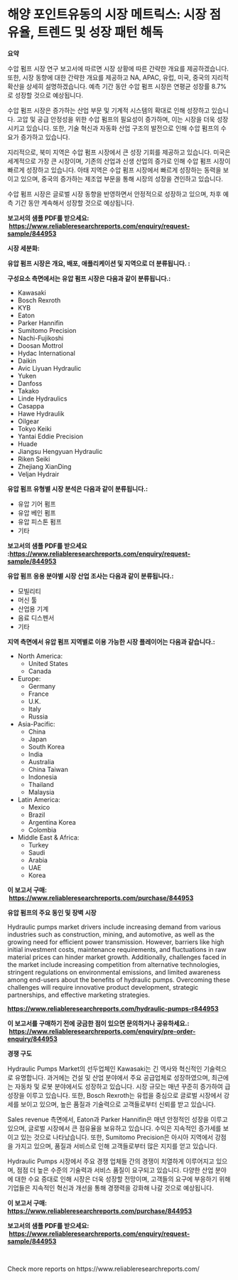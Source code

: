 <p><h1>해양 포인트유동의 시장 메트릭스: 시장 점유율, 트렌드 및 성장 패턴 해독</h1></p><p><strong>요약</strong></p>
<p><p>수압 펌프 시장 연구 보고서에 따르면 시장 상황에 따른 간략한 개요를 제공하겠습니다. 또한, 시장 동향에 대한 간략한 개요를 제공하고 NA, APAC, 유럽, 미국, 중국의 지리적 확산을 상세히 설명하겠습니다. 예측 기간 동안 수압 펌프 시장은 연평균 성장률 8.7%로 성장할 것으로 예상됩니다.</p><p>수압 펌프 시장은 증가하는 산업 부문 및 기계적 시스템의 확대로 인해 성장하고 있습니다. 고압 및 공급 안정성을 위한 수압 펌프의 필요성이 증가하며, 이는 시장을 더욱 성장시키고 있습니다. 또한, 기술 혁신과 자동화 산업 구조의 발전으로 인해 수압 펌프의 수요가 증가하고 있습니다.</p><p>지리적으로, 북미 지역은 수압 펌프 시장에서 큰 성장 기회를 제공하고 있습니다. 미국은 세계적으로 가장 큰 시장이며, 기존의 산업과 신생 산업의 증가로 인해 수압 펌프 시장이 빠르게 성장하고 있습니다. 아태 지역은 수압 펌프 시장에서 빠르게 성장하는 동력을 보이고 있으며, 중국의 증가하는 제조업 부문을 통해 시장의 성장을 견인하고 있습니다.</p><p>수압 펌프 시장은 글로벌 시장 동향을 반영하면서 안정적으로 성장하고 있으며, 차후 예측 기간 동안 계속해서 성장할 것으로 예상됩니다.</p></p>
<p><strong>보고서의 샘플 PDF를 받으세요: &nbsp;<a href="https://www.reliableresearchreports.com/enquiry/request-sample/844953">https://www.reliableresearchreports.com/enquiry/request-sample/844953</a></strong></p>
<p><strong>시장 세분화:</strong></p>
<p><strong> 유압 펌프 시장은 개요, 배포, 애플리케이션 및 지역으로 더 분류됩니다. :</strong></p>
<p><strong>구성요소 측면에서는 유압 펌프 시장은 다음과 같이 분류됩니다.:</strong></p>
<p><ul><li>Kawasaki</li><li>Bosch Rexroth</li><li>KYB</li><li>Eaton</li><li>Parker Hannifin</li><li>Sumitomo Precision</li><li>Nachi-Fujikoshi</li><li>Doosan Mottrol</li><li>Hydac International</li><li>Daikin</li><li>Avic Liyuan Hydraulic</li><li>Yuken</li><li>Danfoss</li><li>Takako</li><li>Linde Hydraulics</li><li>Casappa</li><li>Hawe Hydraulik</li><li>Oilgear</li><li>Tokyo Keiki</li><li>Yantai Eddie Precision</li><li>Huade</li><li>Jiangsu Hengyuan Hydraulic</li><li>Riken Seiki</li><li>Zhejiang XianDing</li><li>Veljan Hydrair</li></ul></p>
<p><strong> 유압 펌프 유형별 시장 분석은 다음과 같이 분류됩니다.:</strong></p>
<p><ul><li>유압 기어 펌프</li><li>유압 베인 펌프</li><li>유압 피스톤 펌프</li><li>기타</li></ul></p>
<p><strong>보고서의 샘플 PDF를 받으세요 :<a href="https://www.reliableresearchreports.com/enquiry/request-sample/844953">https://www.reliableresearchreports.com/enquiry/request-sample/844953</a></strong></p>
<p><strong> 유압 펌프 응용 분야별 시장 산업 조사는 다음과 같이 분류됩니다.:</strong></p>
<p><ul><li>모빌리티</li><li>머신 툴</li><li>산업용 기계</li><li>음료 디스펜서</li><li>기타</li></ul></p>
<p><strong>지역 측면에서 유압 펌프 지역별로 이용 가능한 시장 플레이어는 다음과 같습니다.:</strong></p>
<p><ul>
    <li>
        North America:
        <ul>
            <li>United States</li>
            <li>Canada</li>
        </ul>
    </li>
    <li>
        Europe:
        <ul>
            <li>Germany</li>
            <li>France</li>
            <li>U.K.</li>
            <li>Italy</li>
            <li>Russia</li>
        </ul>
    </li>
    <li>
        Asia-Pacific:
        <ul>
            <li>China</li>
            <li>Japan</li>
            <li>South Korea</li>
            <li>India</li>
            <li>Australia</li>
            <li>China Taiwan</li>
            <li>Indonesia</li>
            <li>Thailand</li>
            <li>Malaysia</li>
        </ul>
    </li>
    <li>
        Latin America:
        <ul>
            <li>Mexico</li>
            <li>Brazil</li>
            <li>Argentina Korea</li>
            <li>Colombia</li>
        </ul>
    </li>
    <li>
        Middle East & Africa:
        <ul>
            <li>Turkey</li>
            <li>Saudi</li>
            <li>Arabia</li>
            <li>UAE</li>
            <li>Korea</li>
        </ul>
    </li>
    </ul></p>
<p><strong>이 보고서 구매: &nbsp;<a href="https://www.reliableresearchreports.com/purchase/844953">https://www.reliableresearchreports.com/purchase/844953</a></strong></p>
<p><strong>유압 펌프의 주요 동인 및 장벽 시장</strong></p>
<p><p>Hydraulic pumps market drivers include increasing demand from various industries such as construction, mining, and automotive, as well as the growing need for efficient power transmission. However, barriers like high initial investment costs, maintenance requirements, and fluctuations in raw material prices can hinder market growth. Additionally, challenges faced in the market include increasing competition from alternative technologies, stringent regulations on environmental emissions, and limited awareness among end-users about the benefits of hydraulic pumps. Overcoming these challenges will require innovative product development, strategic partnerships, and effective marketing strategies.</p></p>
<p><strong><a href="https://www.reliableresearchreports.com/hydraulic-pumps-r844953">https://www.reliableresearchreports.com/hydraulic-pumps-r844953</a></strong></p>
<p><strong>이 보고서를 구매하기 전에 궁금한 점이 있으면 문의하거나 공유하세요.: &nbsp;<a href="https://www.reliableresearchreports.com/enquiry/pre-order-enquiry/844953">https://www.reliableresearchreports.com/enquiry/pre-order-enquiry/844953</a></strong></p>
<p><strong>경쟁 구도</strong></p>
<p><p>Hydraulic Pumps Market의 선두업체인 Kawasaki는 긴 역사와 혁신적인 기술력으로 유명합니다. 과거에는 건설 및 산업 분야에서 주요 공급업체로 성장하였으며, 최근에는 자동차 및 로봇 분야에서도 성장하고 있습니다. 시장 규모는 매년 꾸준히 증가하여 급성장을 이루고 있습니다. 또한, Bosch Rexroth는 유럽을 중심으로 글로벌 시장에서 강세를 보이고 있으며, 높은 품질과 기술력으로 고객들로부터 신뢰를 받고 있습니다.</p><p>Sales revenue 측면에서, Eaton과 Parker Hannifin은 매년 안정적인 성장을 이루고 있으며, 글로벌 시장에서 큰 점유율을 보유하고 있습니다. 수익은 지속적인 증가세를 보이고 있는 것으로 나타났습니다. 또한, Sumitomo Precision은 아시아 지역에서 강점을 가지고 있으며, 품질과 서비스로 인해 고객들로부터 많은 지지를 얻고 있습니다.</p><p>Hydraulic Pumps 시장에서 주요 경쟁 업체들 간의 경쟁이 치열하게 이루어지고 있으며, 점점 더 높은 수준의 기술력과 서비스 품질이 요구되고 있습니다. 다양한 산업 분야에 대한 수요 증대로 인해 시장은 더욱 성장할 전망이며, 고객들의 요구에 부응하기 위해 기업들은 지속적인 혁신과 개선을 통해 경쟁력을 강화해 나갈 것으로 예상됩니다.</p></p>
<p><strong>이 보고서 구매: &nbsp; <a href="https://www.reliableresearchreports.com/purchase/844953">https://www.reliableresearchreports.com/purchase/844953</a></strong></p>
<p><strong>보고서의 샘플 PDF를 받으세요: &nbsp;<a href="https://www.reliableresearchreports.com/enquiry/request-sample/844953">https://www.reliableresearchreports.com/enquiry/request-sample/844953</a></strong><strong></strong></p>
<p>&nbsp;</p>
<p>Check more reports on https://www.reliableresearchreports.com/</p>